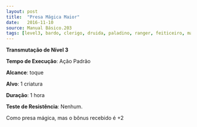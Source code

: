 ```yaml
---
layout: post
title:  "Presa Mágica Maior"
date:   2016-11-10
source: Manual Básico.203
tags: [level3, bardo, clerigo, druida, paladino, ranger, feiticeiro, mago, transmutacao]
---
```


**Transmutação de Nível 3**

**Tempo de Execução**: Ação Padrão

**Alcance**: toque

**Alvo**: 1 criatura

**Duração**: 1 hora

**Teste de Resistência**: Nenhum.

Como presa mágica, mas o bônus recebido é +2
